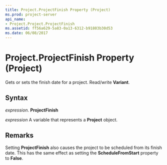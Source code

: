 ```yaml
---
title: Project.ProjectFinish Property (Project)
ms.prod: project-server
api_name:
- Project.Project.ProjectFinish
ms.assetid: ff56a629-5a83-0a13-6312-b91803b30d53
ms.date: 06/08/2017
---
```



# Project.ProjectFinish Property (Project)

Gets or sets the finish date for a project. Read/write **Variant**.


## Syntax

 _expression_. **ProjectFinish**

 _expression_ A variable that represents a **Project** object.


## Remarks

Setting **ProjectFinish** also causes the project to be scheduled from its finish date. This has the same effect as setting the **ScheduleFromStart** property to **False**.


